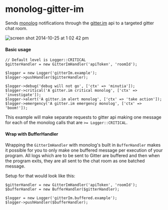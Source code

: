 monolog-gitter-im
=================

Sends [monolog](https://github.com/Seldaek/monolog) notifications through the [gitter.im](https://gitter.im) api to a
targeted gitter chat room.

![screen shot 2014-10-25 at 1 02 42 pm](https://cloud.githubusercontent.com/assets/365247/4780962/0068fc30-5c82-11e4-81de-16ba0c279308.png)

#### Basic usage

```
// Default level is Logger::CRITICAL
$gitterHandler = new GitterImHandler('apiToken', 'roomId');

$logger = new Logger('gitterIm.example');
$logger->pushHandler($gitterHandler);

$logger->debug('debug will not go', ['ctx' => 'minutia']);
$logger->critical('A gitter.im critical monolog', ['ctx' => 'investigate']);
$logger->alert('A gitter.im alert monolog', ['ctx' => 'take action']);
$logger->emergency('A gitter.im emergency monolog', ['ctx' => 'boom!']);
```

This example will make separate requests to gitter api making one message for each of the monolog calls that are
`>= Logger::CRITICAL`. 

#### Wrap with BufferHandler

Wrapping the `GitterImHandler` with monolog's built in `BufferHandler` makes it possible for you
to only make one buffered message per execution of your program. All logs which are to be sent to Gitter are
buffered and then when the program exits, they are all sent to the chat room as one batched message.

Setup for that would look like this:

```
$gitterHandler = new GitterImHandler('apiToken', 'roomId');
$bufferHandler = new BufferHandler($gitterHandler);

$logger = new Logger('gitterIm.buffered.example');
$logger->pushHandler($bufferHandler);
```
